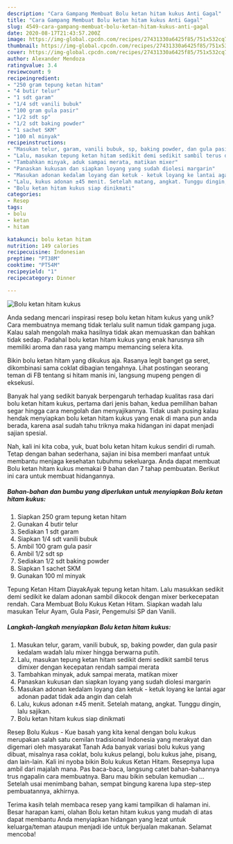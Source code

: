 ```yaml
---
description: "Cara Gampang Membuat Bolu ketan hitam kukus Anti Gagal"
title: "Cara Gampang Membuat Bolu ketan hitam kukus Anti Gagal"
slug: 4549-cara-gampang-membuat-bolu-ketan-hitam-kukus-anti-gagal
date: 2020-08-17T21:43:57.200Z
image: https://img-global.cpcdn.com/recipes/27431330a6425f85/751x532cq70/bolu-ketan-hitam-kukus-foto-resep-utama.jpg
thumbnail: https://img-global.cpcdn.com/recipes/27431330a6425f85/751x532cq70/bolu-ketan-hitam-kukus-foto-resep-utama.jpg
cover: https://img-global.cpcdn.com/recipes/27431330a6425f85/751x532cq70/bolu-ketan-hitam-kukus-foto-resep-utama.jpg
author: Alexander Mendoza
ratingvalue: 3.4
reviewcount: 9
recipeingredient:
- "250 gram tepung ketan hitam"
- "4 butir telur"
- "1 sdt garam"
- "1/4 sdt vanili bubuk"
- "100 gram gula pasir"
- "1/2 sdt sp"
- "1/2 sdt baking powder"
- "1 sachet SKM"
- "100 ml minyak"
recipeinstructions:
- "Masukan telur, garam, vanili bubuk, sp, baking powder, dan gula pasir kedalam wadah lalu mixer hingga berwarna putih."
- "Lalu, masukan tepung ketan hitam sedikit demi sedikit sambil terus dimixer dengan kecepatan rendah sampai merata"
- "Tambahkan minyak, aduk sampai merata, matikan mixer"
- "Panaskan kukusan dan siapkan loyang yang sudah diolesi margarin"
- "Masukan adonan kedalam loyang dan ketuk - ketuk loyang ke lantai agar adonan padat tidak ada angin dan celah"
- "Lalu, kukus adonan ±45 menit. Setelah matang, angkat. Tunggu dingin, lalu sajikan."
- "Bolu ketan hitam kukus siap dinikmati"
categories:
- Resep
tags:
- bolu
- ketan
- hitam

katakunci: bolu ketan hitam 
nutrition: 149 calories
recipecuisine: Indonesian
preptime: "PT38M"
cooktime: "PT54M"
recipeyield: "1"
recipecategory: Dinner

---
```



![Bolu ketan hitam kukus](https://img-global.cpcdn.com/recipes/27431330a6425f85/751x532cq70/bolu-ketan-hitam-kukus-foto-resep-utama.jpg)

Anda sedang mencari inspirasi resep bolu ketan hitam kukus yang unik? Cara membuatnya memang tidak terlalu sulit namun tidak gampang juga. Kalau salah mengolah maka hasilnya tidak akan memuaskan dan bahkan tidak sedap. Padahal bolu ketan hitam kukus yang enak harusnya sih memiliki aroma dan rasa yang mampu memancing selera kita.

Bikin bolu ketan hitam yang dikukus aja. Rasanya legit banget ga seret, dikombinasi sama coklat dibagian tengahnya. Lihat postingan seorang teman di FB tentang si hitam manis ini, langsung mupeng pengen di eksekusi.

Banyak hal yang sedikit banyak berpengaruh terhadap kualitas rasa dari bolu ketan hitam kukus, pertama dari jenis bahan, kedua pemilihan bahan segar hingga cara mengolah dan menyajikannya. Tidak usah pusing kalau hendak menyiapkan bolu ketan hitam kukus yang enak di mana pun anda berada, karena asal sudah tahu triknya maka hidangan ini dapat menjadi sajian spesial.


Nah, kali ini kita coba, yuk, buat bolu ketan hitam kukus sendiri di rumah. Tetap dengan bahan sederhana, sajian ini bisa memberi manfaat untuk membantu menjaga kesehatan tubuhmu sekeluarga. Anda dapat membuat Bolu ketan hitam kukus memakai 9 bahan dan 7 tahap pembuatan. Berikut ini cara untuk membuat hidangannya.

<!--inarticleads1-->

##### Bahan-bahan dan bumbu yang diperlukan untuk menyiapkan Bolu ketan hitam kukus:

1. Siapkan 250 gram tepung ketan hitam
1. Gunakan 4 butir telur
1. Sediakan 1 sdt garam
1. Siapkan 1/4 sdt vanili bubuk
1. Ambil 100 gram gula pasir
1. Ambil 1/2 sdt sp
1. Sediakan 1/2 sdt baking powder
1. Siapkan 1 sachet SKM
1. Gunakan 100 ml minyak


Tepung Ketan Hitam DiayakAyak tepung ketan hitam. Lalu masukkan sedikit demi sedikit ke dalam adonan sambil dikocok dengan mixer berkecepatan rendah. Cara Membuat Bolu Kukus Ketan Hitam. Siapkan wadah lalu masukan Telur Ayam, Gula Pasir, Pengemulsi SP dan Vanili. 

<!--inarticleads2-->

##### Langkah-langkah menyiapkan Bolu ketan hitam kukus:

1. Masukan telur, garam, vanili bubuk, sp, baking powder, dan gula pasir kedalam wadah lalu mixer hingga berwarna putih.
1. Lalu, masukan tepung ketan hitam sedikit demi sedikit sambil terus dimixer dengan kecepatan rendah sampai merata
1. Tambahkan minyak, aduk sampai merata, matikan mixer
1. Panaskan kukusan dan siapkan loyang yang sudah diolesi margarin
1. Masukan adonan kedalam loyang dan ketuk - ketuk loyang ke lantai agar adonan padat tidak ada angin dan celah
1. Lalu, kukus adonan ±45 menit. Setelah matang, angkat. Tunggu dingin, lalu sajikan.
1. Bolu ketan hitam kukus siap dinikmati


Resep Bolu Kukus - Kue basah yang kita kenal dengan bolu kukus merupakan salah satu cemilan tradisional Indonesia yang merakyat dan digemari oleh masyarakat Tanah Ada banyak variasi bolu kukus yang dibuat, misalnya rasa coklat, bolu kukus pelangi, bolu kukus jahe, pisang, dan lain-lain. Kali ini nyoba bikin Bolu kukus Ketan Hitam. Resepnya lupa ambil dari majalah mana. Pas baca-baca, langsung catet bahan-bahannya trus ngapalin cara membuatnya. Baru mau bikin sebulan kemudian … Setelah usai menimbang bahan, sempat bingung karena lupa step-step pembuatannya, akhirnya. 

Terima kasih telah membaca resep yang kami tampilkan di halaman ini. Besar harapan kami, olahan Bolu ketan hitam kukus yang mudah di atas dapat membantu Anda menyiapkan hidangan yang lezat untuk keluarga/teman ataupun menjadi ide untuk berjualan makanan. Selamat mencoba!
